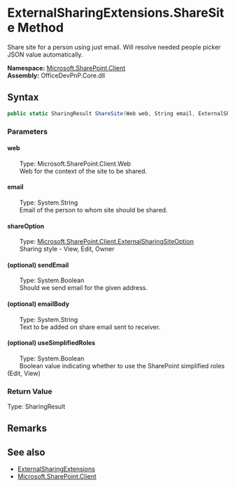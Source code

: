 # ExternalSharingExtensions.ShareSite Method  
 Share site for a person using just email. Will resolve needed people picker JSON value automatically.   

**Namespace:** [Microsoft.SharePoint.Client](Microsoft.SharePoint.Client.md)  
**Assembly:** OfficeDevPnP.Core.dll  
## Syntax
```C#
public static SharingResult ShareSite(Web web, String email, ExternalSharingSiteOption shareOption, Boolean sendEmail, String emailBody, Boolean useSimplifiedRoles)
```
### Parameters
#### web  
&emsp;&emsp;Type: Microsoft.SharePoint.Client.Web  
&emsp;&emsp;Web for the context of the site to be shared.  

  

#### email  
&emsp;&emsp;Type: System.String  
&emsp;&emsp;Email of the person to whom site should be shared.  

  

#### shareOption  
&emsp;&emsp;Type: [Microsoft.SharePoint.Client.ExternalSharingSiteOption](Microsoft.SharePoint.Client.ExternalSharingSiteOption.md)  
&emsp;&emsp;Sharing style - View, Edit, Owner  

  

#### (optional) sendEmail  
&emsp;&emsp;Type: System.Boolean  
&emsp;&emsp;Should we send email for the given address.  

  

#### (optional) emailBody  
&emsp;&emsp;Type: System.String  
&emsp;&emsp;Text to be added on share email sent to receiver.  

  

#### (optional) useSimplifiedRoles  
&emsp;&emsp;Type: System.Boolean  
&emsp;&emsp;Boolean value indicating whether to use the SharePoint simplified roles (Edit, View)  

  

### Return Value
Type: SharingResult  
  


## Remarks
  
## See also
- [ExternalSharingExtensions](Microsoft.SharePoint.Client.ExternalSharingExtensions.md) 
- [Microsoft.SharePoint.Client](Microsoft.SharePoint.Client.md) 
